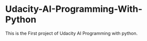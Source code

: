 # Udacity-AI-Programming-With-Python
This is the First project of Udacity AI Programming with python.
